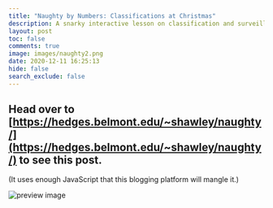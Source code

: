 ```yaml
---
title: "Naughty by Numbers: Classifications at Christmas"
description: A snarky interactive lesson on classification and surveillance
layout: post
toc: false
comments: true
image: images/naughty2.png
date: 2020-12-11 16:25:13
hide: false
search_exclude: false
---
```




## Head over to [https://hedges.belmont.edu/~shawley/naughty/](https://hedges.belmont.edu/~shawley/naughty/) to see this post.  

(It uses enough JavaScript that this blogging platform will mangle it.)

![preview image](https://hedges.belmont.edu/naughty/naughty2.png)

